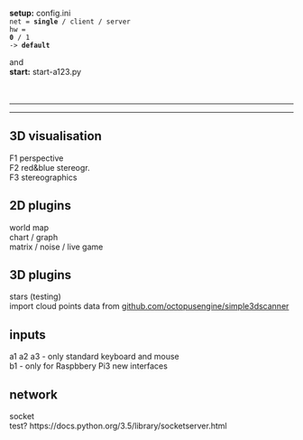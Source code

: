 <b>setup:</b> config.ini  
<code>net = <b>single</b> / client / server </code><br/> 
<code>hw = <b>0</b> / 1 </code><br/>
<code>-> <b>default</b></code><br/>

and<br/>
<b>start:</b> start-a123.py<br/><br/><br/>
<hr/>
<hr/>
<h2>3D visualisation</h2>
F1 perspective <br/>
F2 red&blue stereogr.<br/>
F3 stereographics<br/>

<h2>2D plugins</h2>
world map<br/>
chart / graph<br/>
matrix / noise / live game<br/>

<h2>3D plugins</h2>
stars (testing)<br/>
import cloud points data from <a href=https://github.com/octopusengine/simple3dscanner>github.com/octopusengine/simple3dscanner</a>

<h2>inputs</h2>
a1 a2 a3 - only standard keyboard and mouse<br/>
b1 - only for Raspbbery Pi3 new interfaces<br/>
<h2>network</h2>
socket <br/>
test? https://docs.python.org/3.5/library/socketserver.html<br/>
